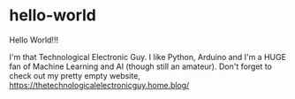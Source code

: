 # hello-world

Hello World!!!

I'm that Technological Electronic Guy.
I like Python, Arduino and I'm a HUGE fan of Machine Learning and AI (though still an amateur).
Don't forget to check out my pretty empty website, https://thetechnologicalelectronicguy.home.blog/
